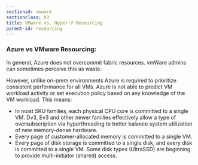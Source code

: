 ```yaml
---
sectionid: vmware
sectionclass: h3
title: VMware vs. Hyper-V Resourcing
parent-id: resourcing
---
```


### Azure vs VMware Resourcing:

In general, Azure does not overcommit fabric resources. vmWare admins can sometimes perceive this as waste. 

However, unlike on-prem environments Azure is required to prioritize consistent performance for all VMs. Azure is not able to predict VM workload activity or set execution policy based on any knowledge of the VM workload. This means:
- In most SKU families, each physical CPU core is committed to a single VM. Dv3, Ev3 and other newer families effectively allow a type of oversubscription via hyperthreading to better balance system utilization of new memory-dense hardware.
- Every page of customer-allocated memory is committed to a single VM.
- Every page of disk storage is committed to a single disk, and every disk is committed to a single VM. Some disk types (UltraSSD) are beginning to provide multi-initiator (shared) access.

